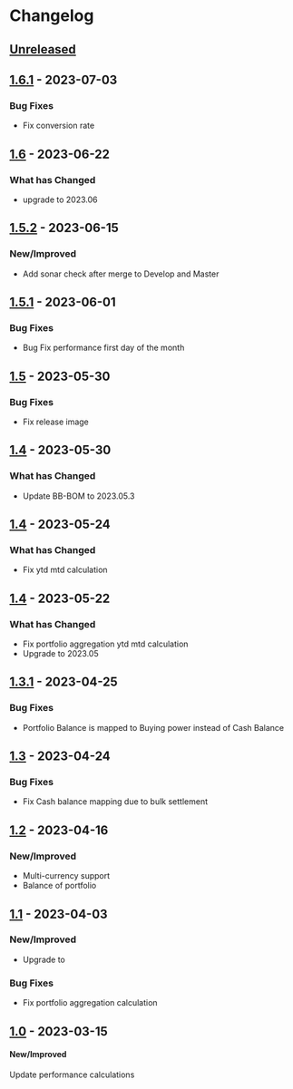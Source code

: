 # Changelog

## [Unreleased]

## [1.6.1] - 2023-07-03

### Bug Fixes

-   Fix conversion rate

## [1.6] - 2023-06-22

### What has Changed

-   upgrade to 2023.06

## [1.5.2] - 2023-06-15

### New/Improved

-   Add sonar check after merge to Develop and Master

## [1.5.1] - 2023-06-01

### Bug Fixes

-   Bug Fix performance first day of the month

## [1.5] - 2023-05-30

### Bug Fixes

-   Fix release image

## [1.4] - 2023-05-30

### What has Changed

-   Update BB-BOM to 2023.05.3

## [1.4] - 2023-05-24

### What has Changed

-   Fix ytd mtd calculation

## [1.4] - 2023-05-22

### What has Changed

-   Fix portfolio aggregation ytd mtd calculation 
-   Upgrade to 2023.05

## [1.3.1] - 2023-04-25

### Bug Fixes

-   Portfolio Balance is mapped to Buying power instead of Cash Balance

## [1.3] - 2023-04-24

### Bug Fixes

-   Fix Cash balance mapping due to bulk settlement

## [1.2] - 2023-04-16

### New/Improved

-   Multi-currency support
-   Balance of portfolio

## [1.1] - 2023-04-03

### New/Improved

-   Upgrade to 

### Bug Fixes

-   Fix portfolio aggregation calculation

## [1.0] - 2023-03-15

#### New/Improved

Update performance calculations

[Unreleased]: https://github.com/baas-devops-reference/portfolio-outbound-integration/compare/1.6.1...HEAD

[1.6.1]: https://github.com/baas-devops-reference/portfolio-outbound-integration/compare/1.6...1.6.1

[1.6]: https://github.com/baas-devops-reference/portfolio-outbound-integration/compare/1.5.2...1.6

[1.5.2]: https://github.com/baas-devops-reference/portfolio-outbound-integration/compare/1.5.1...1.5.2

[1.5.1]: https://github.com/baas-devops-reference/portfolio-outbound-integration/compare/1.5...1.5.1

[1.5]: https://github.com/baas-devops-reference/portfolio-outbound-integration/compare/1.4...1.5

[1.4]: https://github.com/baas-devops-reference/portfolio-outbound-integration/compare/1.4...1.4

[1.4]: https://github.com/baas-devops-reference/portfolio-outbound-integration/compare/1.3.1...1.4

[1.3.1]: https://github.com/baas-devops-reference/portfolio-outbound-integration/compare/1.3...1.3.1

[1.3]: https://github.com/baas-devops-reference/portfolio-outbound-integration/compare/1.2...1.3

[1.2]: https://github.com/baas-devops-reference/portfolio-outbound-integration/compare/1.1...1.2

[1.1]: https://github.com/baas-devops-reference/portfolio-outbound-integration/compare/1.0...1.1

[1.0]: https://github.com/baas-devops-reference/portfolio-outbound-integration/compare/ad45e97a5d05bf8f504fb870a7210ee39139d987...1.0
